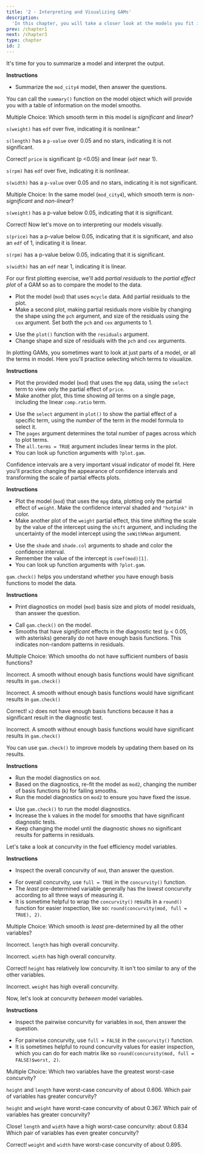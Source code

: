 ```yaml
---
title: '2 - Interpreting and Visualizing GAMs'
description:
  'In this chapter, you will take a closer look at the models you fit in chapter 1 and learn how to interpret and explain them.  You will learn how to make plots that show how different variables affect model outcomes.  Then you will diagnose problems in models arising from under-fitting the data or hidden relationships between variables, and how to iteratively fix those problems and get better results.'
prev: /chapter1
next: /chapter3
type: chapter
id: 2
---
```

<exercise id="1" title="Interpreting GAM outputs" type="slides">

<slides source="chapter2_01"> 
</slides>

</exercise>

<exercise id="2" title="Significance and linearity">

It's time for you to summarize a model and interpret the output.

**Instructions**
- Summarize the `mod_city4` model, then answer the questions.

<codeblock id="02_02">

You can call the `summary()` function on the model object which will provide you with a table of information on the model smooths.

</codeblock>

Multiple Choice: Which smooth term in this model is _significant_ and _linear_?

<choice>
<opt text="weight">

`s(weight)` has `edf` over five, indicating it is nonlinear."

</opt>

<opt text="length" >

`s(length)` has a `p-value` over 0.05 and no stars, indicating it is not significant.

</opt>

<opt text="price" correct="true">

Correct! `price` is significant (p <0.05) and linear (`edf` near 1).

</opt>

<opt text="rpm">

`s(rpm)` has `edf` over five, indicating it is nonlinear.

</opt>

<opt text="width">

`s(width)` has a `p-value` over 0.05 and no stars, indicating it is not significant.

</opt>
</choice>

Multiple Choice: In the same model (`mod_city4`), which smooth term is _non-significant_ and _non-linear_?

<choice>
<opt text="weight">

`s(weight)` has a p-value below 0.05, indicating that it is significant.

</opt>

<opt text="length" correct="true">

Correct! Now let's move on to interpreting our models visually.

</opt>

<opt text="price" >

`s(price)` has a p-value below 0.05, indicating that it is significant, and also an `edf` of 1, indicating it is linear.

</opt>

<opt text="rpm">

`s(rpm)` has a p-value below 0.05, indicating that it is significant.

</opt>

<opt text="width">

`s(width)` has an `edf` near 1, indicating it is linear.

</opt>
</choice>

</exercise>

<exercise id="3" title="Visualizing GAMs" type="slides">

<slides source="chapter2_04"> 
</slides>

</exercise>

<exercise id="4" title="Plotting the motorcycle crash model and data">

For our first plotting exercise, we'll add _partial residuals_ to the _partial effect plot_ of a GAM so as to compare the model to the data.

-  Plot the model (`mod`) that uses `mcycle` data. Add partial residuals to the plot.
-  Make a second plot, making partial residuals more visible by changing the shape using the `pch` argument, and size of the residuals using the `cex` argument. Set both the `pch` and `cex` arguments to 1.

<codeblock id="02_05">

-  Use the `plot()` function with the `residuals` argument.
-  Change shape and size of residuals with the `pch` and `cex` arguments.

</codeblock>

</exercise>

<exercise id="5" title="Plotting multiple auto performance variables">

In plotting GAMs, you sometimes want to look at just parts of a model, or all the terms in model.  Here you'll practice selecting which terms to visualize.

**Instructions**
-  Plot the provided model (`mod`) that uses the `mpg` data, using the `select` term to view only the partial effect of `price`. 
-  Make another plot, this time showing _all_ terms on a single page, including the linear `comp.ratio` term.

<codeblock id="02_06">

-  Use the `select` argument in `plot()` to show the partial effect of a specific term, using the _number_ of the term in the model formula to select it.
-  The `pages` argument determines the total number of pages across which to plot terms.
-  The `all.terms = TRUE` argument includes linear terms in the plot.
-  You can look up function arguments with `?plot.gam`.

</codeblock>

</exercise>

<exercise id="6" title="Visualizing auto performance uncertainty">

Confidence intervals are a very important visual indicator of model fit.  Here you'll practice changing the appearance of confidence intervals and transforming the scale of partial effects plots.

**Instructions**
-  Plot the model (`mod`) that uses the `mpg` data, plotting only the partial effect of `weight`. Make the confidence interval shaded and `"hotpink"` in color.
-  Make another plot of the `weight` partial effect, this time shifting the scale by the value of the intercept using the `shift` argument, and including the uncertainty of the model intercept using the `seWithMean` argument.

<codeblock id="02_07">

-  Use the `shade` and `shade.col` arguments to shade and color the confidence interval.
-  Remember the value of the intercept is `coef(mod)[1]`. 
-  You can look up function arguments with `?plot.gam`.

</codeblock>

</exercise>

<exercise id="7" title="Model checking with gam.check()" type="slides">

<slides source="chapter2_08"> 
</slides>

</exercise>

<exercise id="8" title="Reading model diagnostics">

`gam.check()` helps you understand whether you have enough basis functions to model the data.

**Instructions**
-  Print diagnostics on model (`mod`) basis size and plots of model residuals, than answer the question.

<codeblock id="02_09">

-   Call `gam.check()` on the model.
-   Smooths that have _significant_ effects in the diagnostic test (`p` < 0.05, with asterisks) generally do not have enough basis functions.  This indicates non-random patterns in residuals.

</codeblock>


Multiple Choice: Which smooths do not have sufficient numbers of basis functions?

<choice>
<opt text="x0">

Incorrect. A smooth without enough basis functions would have significant results in `gam.check()`

</opt>

<opt text="x1" >

Incorrect. A smooth without enough basis functions would have significant results in `gam.check()`

</opt>

<opt text="x2" correct="true">

Correct! `x2` does not have enough basis functions because it has a significant result in the diagnostic test.

</opt>

<opt text="x3">

Incorrect. A smooth without enough basis functions would have significant results in `gam.check()`

</opt>

</choice>

</exercise>

<exercise id="9" title="Fixing problems with model diagnostics">

You can use `gam.check()` to improve models by updating them based on its results.

**Instructions**
- Run the model diagnostics on `mod`. 
- Based on the diagnostics, re-fit the model as `mod2`, changing the number of basis functions (`k`) for failing smooths. 
- Run the model diagnostics on `mod2` to ensure you have fixed the issue.

<codeblock id="02_10">

- Use `gam.check()` to run the model diagnostics. 
- Increase the `k` values in the model for smooths that have significant diagnostic tests. 
- Keep changing the model until the diagnostic shows no significant results for patterns in residuals.

</codeblock>

</exercise>

</exercise>

<exercise id="10" title="Checking concurvity" type="slides">

<slides source="chapter2_11"> 
</slides>

</exercise>

<exercise id="11" title="Examining overall concurvity in auto data">

Let's take a look at concurvity in the fuel efficiency model variables.  

**Instructions**
- Inspect the overall concurvity of `mod`, than answer the question.

<codeblock id="02_12">

- For overall concurvity, use `full = TRUE` in the `concurvity()` function.
- The _least_ pre-determined variable generally has the _lowest_ concurvity according to all three ways of measuring it.
- It is sometime helpful to wrap the `concurvity()` results in a `round()` function for easier inspection, like so: `round(concurvity(mod, full = TRUE), 2)`.

</codeblock>

Multiple Choice: Which smooth is _least_ pre-determined by all the other variables?

<choice>
<opt text="s(length)">

Incorrect. `length` has high overall concurvity.

</opt>

<opt text="s(width)" >

Incorrect. `width` has high overall concurvity.

</opt>

<opt text="s(height)" correct="true">

Correct! `height` has relatively low concurvity.  It isn't too similar to any of the other variables.

</opt>

<opt text="s(weight)">

Incorrect. `weight` has high overall concurvity.

</opt>

</choice>

</exercise>

<exercise id="12" title="Examining concurvity between auto variables">

Now, let's look at concurvity _between_ model variables.

**Instructions**
- Inspect the pairwise concurvity for variables in `mod`, then answer the question.

<codeblock id="02_13">

- For pairwise concurvity, use `full = FALSE` in the `concurvity()` function.
- It is sometimes helpful to round concurvity values for easier inspection, which you can do for each matrix like so `round(concurvity(mod, full = FALSE)$worst, 2)`.

</codeblock>

Multiple Choice: Which two variables have the greatest worst-case concurvity?

<choice>
<opt text="`height` and `length`">

`height` and `length` have worst-case concurvity of about 0.606.  Which pair of variables has greater concurvity?

</opt>

<opt text="`height` and `weight`" >

`height` and `weight` have worst-case concurvity of about 0.367.  Which pair of variables has greater concurvity?

</opt>

<opt text="`length` and `width`">

Close! `length` and `width` have a high worst-case concurvity: about 0.834  Which pair of variables has even greater concurvity?

</opt>

<opt text="`weight` and `width`"  correct="true">

Correct! `weight` and `width` have worst-case concurvity of about 0.895.

</opt>

</choice>

</exercise>














